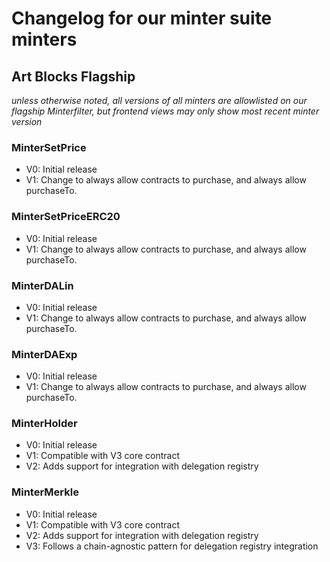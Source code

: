 # Changelog for our minter suite minters

## Art Blocks Flagship

_unless otherwise noted, all versions of all minters are allowlisted on our flagship Minterfilter, but frontend views may only show most recent minter version_

### MinterSetPrice

- V0: Initial release
- V1: Change to always allow contracts to purchase, and always allow purchaseTo.

### MinterSetPriceERC20

- V0: Initial release
- V1: Change to always allow contracts to purchase, and always allow purchaseTo.

### MinterDALin

- V0: Initial release
- V1: Change to always allow contracts to purchase, and always allow purchaseTo.

### MinterDAExp

- V0: Initial release
- V1: Change to always allow contracts to purchase, and always allow purchaseTo.

### MinterHolder

- V0: Initial release
- V1: Compatible with V3 core contract
- V2: Adds support for integration with delegation registry

### MinterMerkle

- V0: Initial release
- V1: Compatible with V3 core contract
- V2: Adds support for integration with delegation registry
- V3: Follows a chain-agnostic pattern for delegation registry integration
